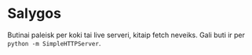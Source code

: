 # Salygos

Butinai paleisk per koki tai live serveri, kitaip fetch neveiks.
Gali buti ir per `python -m SimpleHTTPServer`.
